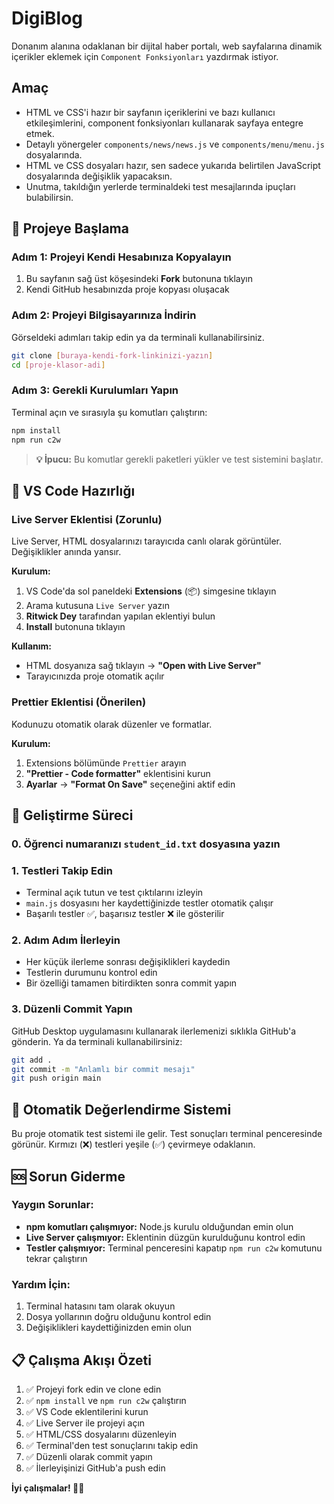 # DigiBlog

Donanım alanına odaklanan bir dijital haber portalı, web sayfalarına dinamik içerikler eklemek için `Component Fonksiyonları` yazdırmak istiyor.

## Amaç

- HTML ve CSS'i hazır bir sayfanın içeriklerini ve bazı kullanıcı etkileşimlerini, component fonksiyonları kullanarak sayfaya entegre etmek.
- Detaylı yönergeler `components/news/news.js` ve `components/menu/menu.js` dosyalarında.
- HTML ve CSS dosyaları hazır, sen sadece yukarıda belirtilen JavaScript dosyalarında değişiklik yapacaksın.
- Unutma, takıldığın yerlerde terminaldeki test mesajlarında ipuçları bulabilirsin.

## 🚀 Projeye Başlama

### Adım 1: Projeyi Kendi Hesabınıza Kopyalayın

1. Bu sayfanın sağ üst köşesindeki **Fork** butonuna tıklayın
2. Kendi GitHub hesabınızda proje kopyası oluşacak

### Adım 2: Projeyi Bilgisayarınıza İndirin

Görseldeki adımları takip edin ya da terminali kullanabilirsiniz.

```bash
git clone [buraya-kendi-fork-linkinizi-yazın]
cd [proje-klasor-adi]
```

### Adım 3: Gerekli Kurulumları Yapın

Terminal açın ve sırasıyla şu komutları çalıştırın:

```bash
npm install
npm run c2w
```

> **💡 İpucu:** Bu komutlar gerekli paketleri yükler ve test sistemini başlatır.

## 🔧 VS Code Hazırlığı

### Live Server Eklentisi (Zorunlu)

Live Server, HTML dosyalarınızı tarayıcıda canlı olarak görüntüler. Değişiklikler anında yansır.

**Kurulum:**

1. VS Code'da sol paneldeki **Extensions** (📦) simgesine tıklayın
2. Arama kutusuna `Live Server` yazın
3. **Ritwick Dey** tarafından yapılan eklentiyi bulun
4. **Install** butonuna tıklayın

**Kullanım:**

- HTML dosyanıza sağ tıklayın → **"Open with Live Server"**
- Tarayıcınızda proje otomatik açılır

### Prettier Eklentisi (Önerilen)

Kodunuzu otomatik olarak düzenler ve formatlar.

**Kurulum:**

1. Extensions bölümünde `Prettier` arayın
2. **"Prettier - Code formatter"** eklentisini kurun
3. **Ayarlar** → **"Format On Save"** seçeneğini aktif edin

## 📝 Geliştirme Süreci

### 0. Öğrenci numaranızı `student_id.txt` dosyasına yazın 

### 1. Testleri Takip Edin

- Terminal açık tutun ve test çıktılarını izleyin
- `main.js` dosyasını her kaydettiğinizde testler otomatik çalışır
- Başarılı testler ✅, başarısız testler ❌ ile gösterilir

### 2. Adım Adım İlerleyin

- Her küçük ilerleme sonrası değişiklikleri kaydedin
- Testlerin durumunu kontrol edin
- Bir özelliği tamamen bitirdikten sonra commit yapın

### 3. Düzenli Commit Yapın

GitHub Desktop uygulamasını kullanarak ilerlemenizi sıklıkla GitHub'a gönderin.
Ya da terminali kullanabilirsiniz:

```bash
git add .
git commit -m "Anlamlı bir commit mesajı"
git push origin main
```

## 🧪 Otomatik Değerlendirme Sistemi

Bu proje otomatik test sistemi ile gelir. Test sonuçları terminal penceresinde görünür. Kırmızı (❌) testleri yeşile (✅) çevirmeye odaklanın.

## 🆘 Sorun Giderme

### Yaygın Sorunlar:

- **npm komutları çalışmıyor:** Node.js kurulu olduğundan emin olun
- **Live Server çalışmıyor:** Eklentinin düzgün kurulduğunu kontrol edin
- **Testler çalışmıyor:** Terminal penceresini kapatıp `npm run c2w` komutunu tekrar çalıştırın

### Yardım İçin:

1. Terminal hatasını tam olarak okuyun
2. Dosya yollarının doğru olduğunu kontrol edin
3. Değişiklikleri kaydettiğinizden emin olun

## 📋 Çalışma Akışı Özeti

1. ✅ Projeyi fork edin ve clone edin
2. ✅ `npm install` ve `npm run c2w` çalıştırın
3. ✅ VS Code eklentilerini kurun
4. ✅ Live Server ile projeyi açın
5. ✅ HTML/CSS dosyalarını düzenleyin
6. ✅ Terminal'den test sonuçlarını takip edin
7. ✅ Düzenli olarak commit yapın
8. ✅ İlerleyişinizi GitHub'a push edin

**İyi çalışmalar! 🎨✨**
